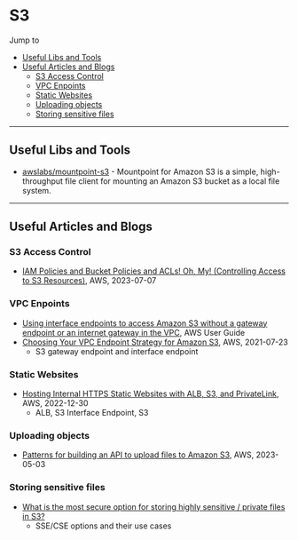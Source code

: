 # S3

Jump to
- [Useful Libs and Tools](#useful-libs-and-tools)
- [Useful Articles and Blogs](#useful-articles-and-blogs)
    - [S3 Access Control](#s3-access-control)
    - [VPC Enpoints](#vpc-enpoints)
    - [Static Websites](#static-websites)
    - [Uploading objects](#uploading-objects)
    - [Storing sensitive files](#storing-sensitive-files)


---
## Useful Libs and Tools

- [awslabs/mountpoint-s3](https://github.com/awslabs/mountpoint-s3) - Mountpoint for Amazon S3 is a simple, high-throughput file client for mounting an Amazon S3 bucket as a local file system.


---
## Useful Articles and Blogs

### S3 Access Control

- [IAM Policies and Bucket Policies and ACLs! Oh, My! (Controlling Access to S3 Resources)](https://aws.amazon.com/blogs/security/iam-policies-and-bucket-policies-and-acls-oh-my-controlling-access-to-s3-resources/), AWS, 2023-07-07


### VPC Enpoints
- [Using interface endpoints to access Amazon S3 without a gateway endpoint or an internet gateway in the VPC](https://docs.aws.amazon.com/AmazonS3/latest/userguide/privatelink-interface-endpoints.html#accessing-bucket-and-aps-from-interface-endpoints), AWS User Guide
- [Choosing Your VPC Endpoint Strategy for Amazon S3](https://aws.amazon.com/blogs/architecture/choosing-your-vpc-endpoint-strategy-for-amazon-s3/), AWS, 2021-07-23
    - S3 gateway endpoint and interface endpoint

### Static Websites
- [Hosting Internal HTTPS Static Websites with ALB, S3, and PrivateLink](https://aws.amazon.com/blogs/networking-and-content-delivery/hosting-internal-https-static-websites-with-alb-s3-and-privatelink/), AWS, 2022-12-30
    - ALB, S3 Interface Endpoint, S3


### Uploading objects
- [Patterns for building an API to upload files to Amazon S3](https://aws.amazon.com/blogs/compute/patterns-for-building-an-api-to-upload-files-to-amazon-s3/), AWS, 2023-05-03


### Storing sensitive files
- [What is the most secure option for storing highly sensitive / private files in S3?](https://stackoverflow.com/questions/70238041/what-is-the-most-secure-option-for-storing-highly-sensitive-private-files-in-s)
    - SSE/CSE options and their use cases
